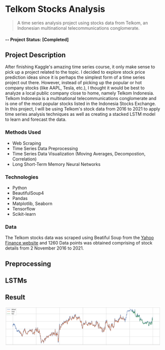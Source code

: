 # Telkom Stocks Analysis
> A time series analysis project using stocks data from Telkom, an Indonesian multinational telecommunications conglomerate.

#### -- Project Status: [Completed]

## Project Description
After finishing Kaggle's amazing time series course, it only make sense to pick up a project related to the topic. I decided to explore stock price prediction ideas since it is perhaps the simplest form of a time series project out there. However, instead of picking up the popular or hot company stocks (like AAPL, Tesla, etc.), I thought it would be best to analyze a local public company close to home, namely Telkom Indonesia. Telkom Indonesia is a multinational telecommunications conglomerate and is one of the most popular stocks listed in the Indonesia Stocks Exchange. In this project, I will be using Telkom's stock data from 2016 to 2021 to apply time series analysis techniques as well as creating a stacked LSTM model to learn and forecast the data.

### Methods Used
* Web Scraping
* Time Series Data Preprocessing
* Time Series Data Visualization (Moving Averages, Decompostion, Correlation)
* Long Short-Term Memory Neural Networks 

### Technologies
* Python
* BeautifulSoup4
* Pandas
* Matplotlib, Seaborn
* Tensorflow
* Scikit-learn

### Data
The Telkom stocks data was scraped using Beatiful Soup from the [Yahoo Finance website](https://finance.yahoo.com/quote/TLKM.JK/) and 1260 Data points was obtained comprising of stock details from 2 November 2016 to 2021. 


## Preprocessing

## LSTMs

## Result
![png](result.png)
